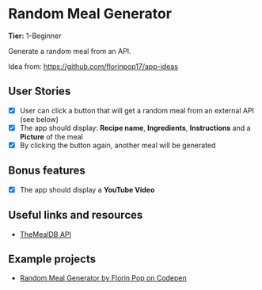 # Random Meal Generator

**Tier:** 1-Beginner

Generate a random meal from an API.

Idea from: https://github.com/florinpop17/app-ideas

## User Stories

- [x] User can click a button that will get a random meal from an external API (see below)
- [x] The app should display: **Recipe name**, **Ingredients**, **Instructions** and a **Picture** of the meal
- [x] By clicking the button again, another meal will be generated

## Bonus features

- [x] The app should display a **YouTube Video**

## Useful links and resources

- [TheMealDB API](https://www.themealdb.com)

## Example projects

- [Random Meal Generator by Florin Pop on Codepen](https://codepen.io/FlorinPop17/full/WNeggor)
